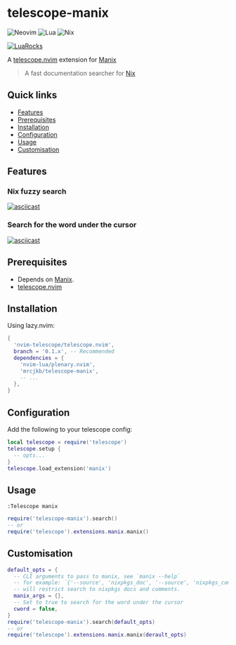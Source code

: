 # telescope-manix

![Neovim](https://img.shields.io/badge/NeoVim-%2357A143.svg?&style=for-the-badge&logo=neovim&logoColor=white)
![Lua](https://img.shields.io/badge/lua-%232C2D72.svg?style=for-the-badge&logo=lua&logoColor=white)
![Nix](https://img.shields.io/badge/nix-0175C2?style=for-the-badge&logo=NixOS&logoColor=white)

[![LuaRocks](https://img.shields.io/luarocks/v/MrcJkb/telescope-manix?style=for-the-badge&logo=lua&color=purple)](https://luarocks.org/modules/MrcJkb/telescope-manix)

A [telescope.nvim](https://github.com/nvim-telescope/telescope.nvim)
extension for [Manix](https://github.com/mlvzk/manix)

> A fast documentation searcher for [Nix](https://nixos.wiki/wiki/Overview_of_the_Nix_Language)

## Quick links

- [Features](#features)
- [Prerequisites](#prerequisites)
- [Installation](#installation)
- [Configuration](#configuration)
- [Usage](#usage)
- [Customisation](#customisation)

## Features

### Nix fuzzy search

[![asciicast](https://asciinema.org/a/t1rHXoElZtqW9lIhOamNG2xgu.svg)](https://asciinema.org/a/t1rHXoElZtqW9lIhOamNG2xgu)

### Search for the word under the cursor

[![asciicast](https://asciinema.org/a/6FyS0Bkp7bqSYLvY4OwvxzOF7.svg)](https://asciinema.org/a/6FyS0Bkp7bqSYLvY4OwvxzOF7)

## Prerequisites

- Depends on [Manix](https://github.com/mlvzk/manix).
- [telescope.nvim](https://github.com/nvim-telescope/telescope.nvim)

## Installation

Using lazy.nvim:

```lua
{
  'nvim-telescope/telescope.nvim',
  branch = '0.1.x', -- Recommended
  dependencies = {
    'nvim-lua/plenary.nvim',
    'mrcjkb/telescope-manix',
    -- ...
  },
}

```

## Configuration

Add the following to your telescope config:

```lua
local telescope = require('telescope')
telescope.setup {
  -- opts...
}
telescope.load_extension('manix')
```

## Usage

```vim
:Telescope manix
```

```lua
require('telescope-manix').search()
-- or
require('telescope').extensions.manix.manix()
```

## Customisation

```lua
default_opts = {
  -- CLI arguments to pass to manix, see `manix --help`
  -- for example: `{'--source', 'nixpkgs_doc', '--source', 'nixpkgs_comments'}`
  -- will restrict search to nixpkgs docs and comments.
  manix_args = {},
  -- Set to true to search for the word under the cursor
  cword = false,
}
require('telescope-manix').search(default_opts)
-- or
require('telescope').extensions.manix.manix(derault_opts)
```
